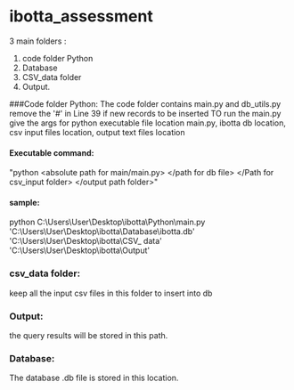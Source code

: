 # ibotta_assessment

3 main folders : 
  1. code folder Python
  2. Database
  3. CSV_data folder
  4. Output.<br>
  
###Code folder Python:
  The code folder contains main.py and db_utils.py
  remove the '#' in Line 39 if new records to be inserted
  TO run the main.py give the args for python executable file location main.py, ibotta db location, csv input files location, output text files location<br>
  #### Executable command: 
  
  "python <absolute path for main/main.py> </path for db file> </Path for csv_input folder> </output path folder>"

  #### sample:<br>
  python C:\Users\User\Desktop\ibotta\Python\main.py 'C:\Users\User\Desktop\ibotta\Database\ibotta.db' 'C:\Users\User\Desktop\ibotta\CSV_
data' 'C:\Users\User\Desktop\ibotta\Output'<br>
  
  ### csv_data folder:<br>
  keep all the input csv files in this folder to insert into db
  
  ### Output:<br>
  the query results will be stored in this path.
  
  ### Database:<br>
  The database .db file is stored in this location.
  
